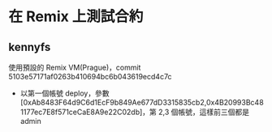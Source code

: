 # 在 Remix 上測試合約

## kennyfs

使用預設的 Remix VM(Prague)，commit 5103e57171af0263b410694bc6b043619ecd4c7c

* 以第一個帳號 deploy，參數 [0xAb8483F64d9C6d1EcF9b849Ae677dD3315835cb2,0x4B20993Bc481177ec7E8f571ceCaE8A9e22C02db]，第 2,3 個帳號，這樣前三個都是 admin